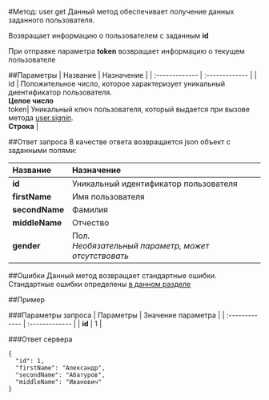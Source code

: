#Метод: user.get<a name="user.get"/>
Данный метод обеспечивает получение данных заданного     пользователя.

Возвращает информацию о пользователем с заданным **id**

При отправке параметра **token** возвращает информацию о текущем пользователе

##Параметры
| Название     | Назначение     |
| :------------- | :------------- |
| id       | Положительное число, которое характеризует уникальный диентификатор пользователя.  <br>**Целое число**       
token| Уникальный ключ пользователя, который выдается при вызове метода [user.signin](#user.signin). <br>**Строка** |

##Ответ запроса
В качестве ответа возвращается json объект с заданными полями:

| Название        | Назначение     |
| :------------- | :------------- |
|**id**               | Уникальный идентификатор пользователя
|**firstName**       | Имя пользователя
**secondName**      | Фамилия
**middleName**      | Отчество
**gender**          | Пол. <br>*Необязательный параметр, может отсутствовать*


##Ошибки
Данный метод возвращает стандартные ошибки.  
Стандартные ошибки определены [в данном разделе](#errors)

##Пример

###Параметры запроса
| Параметры | Значение параметра     |
| :------------- | :------------- |
| **id**       | 1       |

###Ответ сервера

```
{
  "id": 1,
  "firstName": "Александр",
  "secondName": "Абатуров",
  "middleName": "Иванович"
}
```
